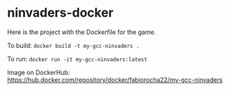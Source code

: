 # ninvaders-docker

Here is the project with the Dockerfile for the game.

To build: ` docker build -t my-gcc-ninvaders . `

To run: ` docker run -it my-gcc-ninvaders:latest `

Image on DockerHub: https://hub.docker.com/repository/docker/fabiorocha22/my-gcc-ninvaders
